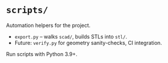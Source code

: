 # `scripts/`

Automation helpers for the project.

* `export.py` – walks `scad/`, builds STLs into `stl/`.
* Future: `verify.py` for geometry sanity-checks, CI integration.

Run scripts with Python 3.9+. 